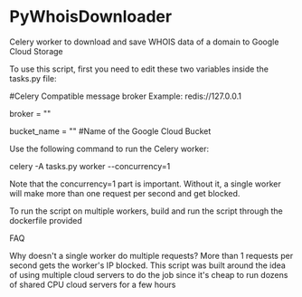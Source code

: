 # PyWhoisDownloader
Celery worker to download and save WHOIS data of a domain to Google Cloud Storage

To use this script, first you need to edit these two variables inside the tasks.py file:

#Celery Compatible message broker Example: redis://127.0.0.1

broker      = ""    

bucket_name = ""
#Name of the Google Cloud Bucket

Use the following command to run the Celery worker:

celery -A tasks.py worker --concurrency=1

Note that the concurrency=1 part is important. Without it, a single worker will make more than one request per second and get blocked.

To run the script on multiple workers, build and run the script through the dockerfile provided

FAQ

Why doesn't a single worker do multiple requests?
  More than 1 requests per second gets the worker's IP blocked. This script was built around the idea of using multiple cloud servers to do the job since it's cheap to run dozens of shared CPU cloud servers for a few hours
